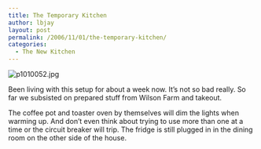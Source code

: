 ```yaml
---
title: The Temporary Kitchen
author: lbjay
layout: post
permalink: /2006/11/01/the-temporary-kitchen/
categories:
  - The New Kitchen
---
```

<abbr class="unapi-id" title=""><!-- &nbsp; --></abbr> 

<img align="middle" title="p1010052.jpg" id="image37" alt="p1010052.jpg" src="http://www.f00die.com/wp-content/uploads/2006/11/p1010052.jpg" />

Been living with this setup for about a week now. It&#8217;s not so bad really. So far we subsisted on prepared stuff from Wilson Farm and takeout.

The coffee pot and toaster oven by themselves will dim the lights when warming up. And don&#8217;t even think about trying to use more than one at a time or the circuit breaker will trip. The fridge is still plugged in in the dining room on the other side of the house.